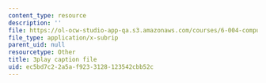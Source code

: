 ```yaml
---
content_type: resource
description: ''
file: https://ol-ocw-studio-app-qa.s3.amazonaws.com/courses/6-004-computation-structures-spring-2017/ec5bd7c22a5af9233128123542cbb52c_Teo5DweypWU.srt
file_type: application/x-subrip
parent_uid: null
resourcetype: Other
title: 3play caption file
uid: ec5bd7c2-2a5a-f923-3128-123542cbb52c
---
```

